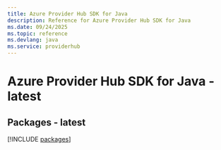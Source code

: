 ```yaml
---
title: Azure Provider Hub SDK for Java
description: Reference for Azure Provider Hub SDK for Java
ms.date: 09/24/2025
ms.topic: reference
ms.devlang: java
ms.service: providerhub
---
```

# Azure Provider Hub SDK for Java - latest
## Packages - latest
[!INCLUDE [packages](provider-hub-index.md)]
